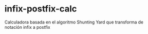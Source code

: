 # infix-postfix-calc
Calculadora basada en el algoritmo Shunting Yard que transforma de notación infix a postfix
